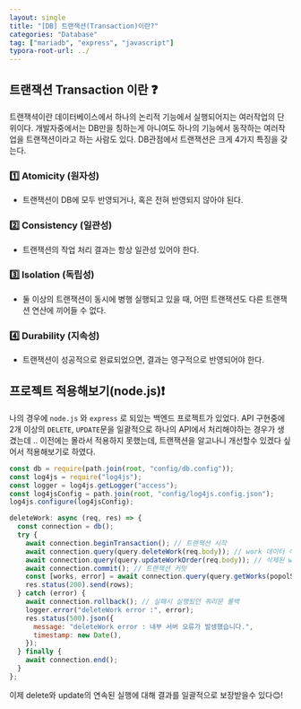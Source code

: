 ```yaml
---
layout: single
title: "[DB] 트랜잭션(Transaction)이란?"
categories: "Database"
tag: ["mariadb", "express", "javascript"]
typora-root-url: ../
---
```


## 트랜잭션 Transaction 이란 ❓

트랜잭셕이란 데이터베이스에서 하나의 논리적 기능에서 실행되어지는 여러작업의 단위이다. 개발자중에서는 DB만을 칭하는게 아니여도 하나의 기능에서 동작하는 여러작업을 트랜잭션이라고 하는 사람도 있다. DB관점에서 트랜잭션은 크게 4가지 특징을 갖는다.

### 1️⃣ Atomicity (원자성)

- 트랜잭션이 DB에 모두 반영되거나, 혹은 전혀 반영되지 않아야 된다.

### 2️⃣ Consistency (일관성)

- 트랜잭션의 작업 처리 결과는 항상 일관성 있어야 한다.

### 3️⃣ Isolation (독립성)

- 둘 이상의 트랜잭션이 동시에 병행 실행되고 있을 때, 어떤 트랜잭션도 다른 트랜잭션 연산에 끼어들 수 없다.

### 4️⃣ Durability (지속성)

- 트랜잭션이 성공적으로 완료되었으면, 결과는 영구적으로 반영되어야 한다.

## 프로젝트 적용해보기(node.js)❗

나의 경우에 <code>node.js</code> 와 <code>express</code> 로 되있는 백엔드 프로젝트가 있었다. API 구현중에 2개 이상의 <code>DELETE</code>, <code>UPDATE</code>문을 일괄적으로 하나의 API에서 처리해야하는 경우가 생겼는데 .. 이전에는 몰라서 적용하지 못했는데, 트랜잭션을 알고나니 개선할수 있겠다 싶어서 적용해보기로 하였다.

```javascript
const db = require(path.join(root, "config/db.config"));
const log4js = require("log4js");
const logger = log4js.getLogger("access");
const log4jsConfig = path.join(root, "config/log4js.config.json");
log4js.configure(log4jsConfig);

deleteWork: async (req, res) => {
  const connection = db();
  try {
    await connection.beginTransaction(); // 트랜잭션 시작
    await connection.query(query.deleteWork(req.body)); // work 데이터 삭제
    await connection.query(query.updateWorkOrder(req.body)); // 삭제된 work 기준 order 컬럼 재정렬
    await connection.commit(); // 트랜잭션 커밋
    const [works, error] = await connection.query(query.getWorks(popolSeq)); // works 데이터 조회후 반환
    res.status(200).send(rows);
  } catch (error) {
    await connection.rollback(); // 실패시 실행됬던 쿼리문 롤백
    logger.error("deleteWork error :", error);
    res.status(500).json({
      message: "deleteWork error : 내부 서버 오류가 발생했습니다.",
      timestamp: new Date(),
    });
  } finally {
    await connection.end();
  }
};
```

이제 delete와 update의 연속된 실행에 대해 결과를 일괄적으로 보장받을수 있다😊!
